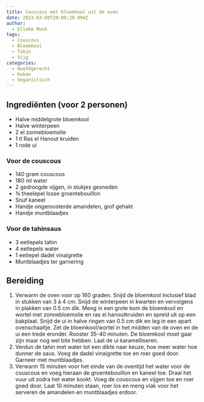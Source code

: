 ```yaml
---
title: Couscous met bloemkool uit de oven
date: 2023-03-08T20:09:29.994Z
author:
  - Elleke Munk
tags:
  - Couscous
  - Bloemkool
  - Tahin
  - Vijg
categories:
  - Hoofdgerecht
  - Koken
  - Veganistisch
---
```

## Ingrediënten (voor 2 personen)
- Halve middelgrote bloemkool
- Halve winterpeen
- 2 el zonnebloemolie
- 1 tl Ras el Hanout kruiden
- 1 rode ui

### Voor de couscous
- 140 gram couscous
- 180 ml water
- 2 gedroogde vijgen, in stukjes gesneden
- ¾ theelepel losse groentebouillon
- Snuf kaneel
- Handje ongeroosterde amandelen, grof gehakt
- Handje muntblaadjes

### Voor de tahinsaus
- 3 eetlepels tahin
- 4 eetlepels water 
- 1 eetlepel dadel vinaigrette
- Muntblaadjes ter garnering

## Bereiding
1.	Verwarm de oven voor op 160 graden. Snijd de bloemkool inclusief blad in stukken van 3 à 4 cm. Snijd de winterpeen in kwarten en vervolgens in plakken van 0.5 cm dik. Meng in een grote kom de bloemkool en wortel met zonnebloemolie en ras el hanoutkruiden en spreid uit op een bakplaat. Snijd de ui in halve ringen van 0.5 cm dik en leg in een apart ovenschaaltje. Zet de bloemkool/wortel in het midden van de oven en de ui een trede eronder. Rooster 35-40 minuten. De bloemkool moet gaar zijn maar nog wel bite hebben. Laat de ui karamelliseren.
2.	Verdun de tahin met water tot een dikte naar keuze, hoe meer water hoe dunner de saus. Voeg de dadel vinaigrette toe en roer goed door. Garneer met muntblaadjes.
3.	Verwarm 15 minuten voor het einde van de oventijd het water voor de couscous en voeg hieraan de groentebouillon en kaneel toe. Draai het vuur uit zodra het water kookt. Voeg de couscous en vijgen toe en roer goed door. Laat 10 minuten staan, roer los en meng vlak voor het serveren de amandelen en muntblaadjes erdoor.

